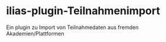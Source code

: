 # ilias-plugin-Teilnahmenimport
Ein plugin zu Import von Teilnahmedaten aus fremden Akademien/Plattformen
